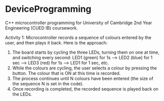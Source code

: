 # DeviceProgramming
C++ microcontroller programming for University of Cambridge 2nd Year Engineering (CUED IB) coursework.

Activity 1:
Microcontroller records a sequence of colours entered by the user, and then plays it back. Here is the approach:

1. The board starts by cycling the three LEDs, turning them on one at time, and switching every second:
        LED1 (green) for 1s –> LED2 (blue) for 1 sec –> LED3 (red) for 1s –> LED1 for 1 sec, etc.
2. While the colours are cycling, the user selects a colour by pressing the button. The colour that is ON at this time is recorded.
3. The process continues until N colours have been entered (the size of the sequence N is set in the code).
4. Once recording is completed, the recorded sequence is played back on the LEDs.

